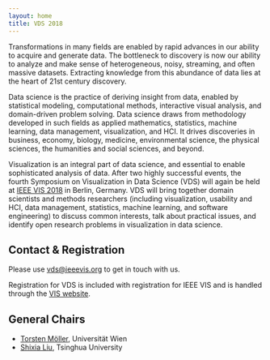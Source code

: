 ```yaml
---
layout: home
title: VDS 2018
---
```



Transformations in many fields are enabled by rapid advances in our ability to acquire and generate data. The bottleneck to discovery is now our ability to analyze and make sense of heterogeneous, noisy, streaming, and often massive datasets. Extracting knowledge from this abundance of data lies at the heart of 21st century discovery.

Data science is the practice of deriving insight from data, enabled by statistical modeling, computational methods, interactive visual analysis, and domain-driven problem solving. Data science draws from methodology developed in such fields as applied mathematics, statistics, machine learning, data management, visualization, and HCI. It drives discoveries in business, economy, biology, medicine, environmental science, the physical sciences, the humanities and social sciences, and beyond.

Visualization is an integral part of data science, and essential to enable sophisticated analysis of data. After two highly successful events, the fourth Symposium on Visualization in Data Science (VDS) will again be held at [IEEE VIS 2018](http://ieeevis.org) in Berlin, Germany. VDS will bring together domain scientists and methods researchers (including visualization, usability and HCI, data management, statistics, machine learning, and software engineering) to discuss common interests, talk about practical issues, and identify open research problems in visualization in data science.

## Contact & Registration

Please use [vds@ieeevis.org](mailto:vds@ieeevis.org) to get in touch with us.

Registration for VDS is included with registration for IEEE VIS and is handled through the [VIS website](http://ieeevis.org/).



## General Chairs

- [Torsten Möller](https://cs.univie.ac.at/Torsten.Möller), Universität Wien
- [Shixia Liu](http://shixialiu.com/), Tsinghua University



